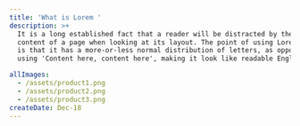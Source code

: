```yaml
---
title: 'What is Lorem '
description: >+
  It is a long established fact that a reader will be distracted by the readable
  content of a page when looking at its layout. The point of using Lorem Ipsum
  is that it has a more-or-less normal distribution of letters, as opposed to
  using 'Content here, content here', making it look like readable English. 

allImages:
  - /assets/product1.png
  - /assets/product2.png
  - /assets/product3.png
createDate: Dec-18
---
```


